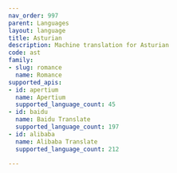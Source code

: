 ```yaml
---
nav_order: 997
parent: Languages
layout: language
title: Asturian
description: Machine translation for Asturian
code: ast
family:
- slug: romance
  name: Romance
supported_apis:
- id: apertium
  name: Apertium
  supported_language_count: 45
- id: baidu
  name: Baidu Translate
  supported_language_count: 197
- id: alibaba
  name: Alibaba Translate
  supported_language_count: 212

---
```


